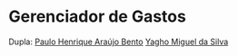 # Gerenciador de Gastos

Dupla:
[Paulo Henrique Araújo Bento](https://github.com/paulohenrique04)
[Yagho Miguel da Silva](https://github.com/Yaghost)
